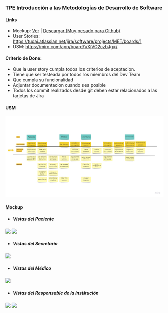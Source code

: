 ### TPE Introducción a las Metodologías de Desarrollo de Software

#### Links
- Mockup: [Ver](https://www.figma.com/file/szU2BpgOcDW9fZlq5OAOl0/Prototipo?node-id=7%3A17620 "Ver") | [Descargar (Muy pesado para Github)](https://drive.google.com/file/d/1veEi45v5VQhY3wM_R92Mw9FjpHHkxRZY/view?usp=sharing "Descargar (Muy pesado para Github)")
- User Stories: https://tudai.atlassian.net/jira/software/projects/MET/boards/1
- USM: https://miro.com/app/board/uXjVO2czbJg=/


#### Criterio de Done:

- Que la user story cumpla todos los criterios de aceptacion.
- Tiene que ser testeada por todos los miembros del Dev Team
- Que cumpla su funcionalidad
- Adjuntar documentacion cuando sea posible
- Todos los commit realizados desde git deben estar relacionados a las tarjetas de Jira

#### USM
![](https://raw.githubusercontent.com/Mauritooo/Metodologia2022---Grupo-9/main/User%20Story%20Map.jpg)

#### Mockup

- ##### Vistas del Paciente
![](https://i.imgur.com/qOnVjRA.png)
![](https://i.imgur.com/zuiKnOW.png)

- ##### Vistas del Secretario
![](https://i.imgur.com/RZjL4Q2.png)

- ##### Vistas del Médico
![](https://i.imgur.com/jCaR9y4.png)

- ##### Vistas del Responsable de la institución
![](https://i.imgur.com/qJoR5AW.png)
![](https://i.imgur.com/dropFPQ.png)
